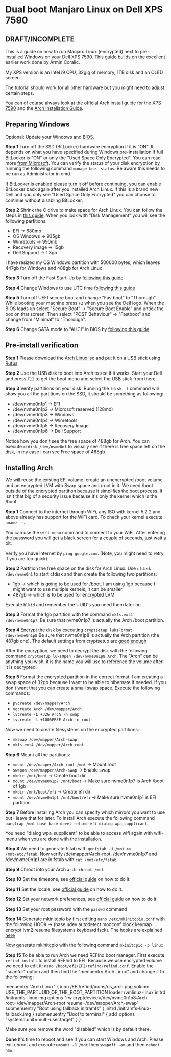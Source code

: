 # Dual boot Manjaro Linux on Dell XPS 7590
## **DRAFT/INCOMPLETE** ##

This is a guide on how to run Manjaro Linux (encrypted) next to pre-installed Windows on your Dell XPS 7590.  This guide builds on the excellent earlier work done by Armin Coralic. 

My XPS version is an Intel i9 CPU, 32gig of memory, 1TB disk and an OLED screen. 

The tutorial should work for all other hardware but you might need to adjust certain steps.

You can of course always look at the official Arch install guide for the [XPS 7590](https://wiki.archlinux.org/index.php/Dell_XPS_15_7590) and the [Arch Installation Guide](https://wiki.archlinux.org/index.php/Installation_Guide).

## Preparing Windows

Optional: Update your Windows and [BIOS.](https://www.dell.com/support/home/en-us/product-support/product/xps-15-7590-laptop/drivers) 

**Step 1**
Turn off the SSD (BitLocker) hardware encryption if it is "ON". It depends on what you have specified during Windows pre-installation if full BitLocker is "ON" or only the "Used Space Only Encrypted". You can read more [from Microsoft](https://docs.microsoft.com/en-us/windows/security/information-protection/bitlocker/bitlocker-device-encryption-overview-windows-10). You can verify the status of your disk encryption by running the following command `manage-bde -status`. Be aware this needs to be run as Administrator in cmd.

If BitLocker is enabled please [turn it off](http://users.isr.ist.utl.pt/~mbayat/hacks/how-to-remove-bitlocker-encryption-in-windows-10/) before continuing, you can enable BitLocker back again after you installed Arch Linux. If this is a brand new Dell and you only see "Used Space Only Encrypted" you can choose to continue without disabling BitLocker.

**Step 2**
Shrink the C drive to make space for Arch Linux. You can follow the steps in [this guide](https://www.digitalcitizen.life/resize-partition-windows). When you look with "Disk Management" you will see the following partitions:

* EFI -> 680mb
* OS Windows -> 935gb
* Winretools -> 990mb
* Recovery Image -> 15gb
* Dell Support -> 1.3gb

I have resized my OS Windows partition with 500000 bytes, which leaves 447gb for Windows and 488gb for Arch Linux_

**Step 3**
Turn off the Fast Start-Up by [following this guide](https://www.windowscentral.com/how-disable-windows-10-fast-startup)

**Step 4**
Change Windows to use UTC time [following this guide](https://wiki.archlinux.org/index.php/System_time#UTC_in_Windows)

**Step 5**
Turn off UEFI secure boot and change "Fastboot" to "Thorough". While booting your machine press `F2` when you see the Dell logo. When the BIOS loads up select "Secure Boot" -> "Secure Boot Enable" and untick the box on that screen. Then select "POST Behaviour" -> "Fastboot" and change from "Minimal" to "Thorough".

**Step 6**
Change SATA mode to "AHCI" in BIOS by [following this guide](https://triplescomputers.com/blog/uncategorized/solution-switch-windows-10-from-raidide-to-ahci-operation/)

## Pre-install verification

**Step 1**
Please download the [Arch Linux iso](https://www.archlinux.org/download/) and put it on a USB stick using [Rufus](https://rufus.ie/)

**Step 2**
Use the USB disk to boot into Arch to see if it works. Start your Dell and press `F12` to get the boot menu and select the USB stick from there.

**Step 3**
Verify partitions on your disk. Running the `fdisk -l` command will show you all the partitions on the SSD, it should be something as following:

* /dev/nvme0n1p1 -> EFI
* /dev/nvme0n1p2 -> Microsoft reserved (128mb)
* /dev/nvme0n1p3 -> Windows
* /dev/nvme0n1p4 -> Winretools
* /dev/nvme0n1p5 -> Recovery Image
* /dev/nvme0n1p6 -> Dell Support

Notice how you don't see the free space of 488gb for Arch. You can execute `cfdisk /dev/nvme0n1` to visually see if there is free space left on the disk, in my case I can see Free space of 488gb.

## Installing Arch

We will reuse the existing EFI volume, create an unencrypted /boot volume and an encrypted LVM with Swap space and /root in it. We need /boot outside of the encrypted partition because it simplifies the boot process. It isn't that big of a security issue because it's only the kernel which is the /boot.

**Step 1**
Connect to the internet through WiFi, any ISO with kernel 5.2.2 and above already has support for the WiFi card. To check your kernel execute `uname -r`.

You can use the `wifi-menu` command to connect to your WiFi. After entering the password you will get a black screen for a couple of seconds, just wait a bit.

Verify you have internet by `ping google.com`. (Note, you might need to retry if you are too quick)

**Step 2**
Partition the free space on the disk for Arch Linux. Use `cfdisk /dev/nvme0n1` to start cfdisk and then create the following two partitions:

* 1gb -> which is going to be used for /boot. I am using 1gb because I might want to use multiple kernels, it can be smaller
* 487gb -> which is to be used for encrypted LVM

Execute `blkid` and remember the UUID's you need them later on.

**Step 3**
Format the 1gb partition with the command `mkfs.ext4 /dev/nvme0n1p7`. Be sure that nvme0n1p7 is actually the Arch /boot partition.

**Step 4**
Encrypt the disk by executing `cryptsetup luksFormat /dev/nvme0n1p8` Be sure that nvme0n1p8 is actually the Arch partition (the 487gb one). The default settings from cryptsetup are [good enough](https://wiki.archlinux.org/index.php/Dm-crypt/Device_encryption#Encryption_options_for_LUKS_mode)

After the encryption, we need to decrypt the disk with the following command `cryptsetup luksOpen /dev/nvme0n1p8 Arch`. The "Arch" can be anything you wish, it is the name you will use to reference the volume after it is decrypted.

**Step 5**
Format the encrypted partition in the correct format. I am creating a swap space of 32gb because I want to be able to hibernate if needed. If you don't want that you can create a small swap space. Execute the following commands:

* `pvcreate /dev/mapper/Arch`
* `vgcreate Arch /dev/mapper/Arch`
* `lvcreate -L +32G Arch -n swap`
* `lvcreate -l +100%FREE Arch -n root`

Now we need to create filesystems on the encrypted partitions:

* `mkswap /dev/mapper/Arch-swap`
* `mkfs.ext4 /dev/mapper/Arch-root`

**Step 6**
Mount all the partitions:

* `mount /dev/mapper/Arch-root /mnt` -> Mount root
* `swapon /dev/mapper/Arch-swap` -> Enable swap
* `mkdir /mnt/boot` -> Create boot dir
* `mount /dev/nvme0n1p7 /mnt/boot` -> Make sure nvme0n1p7 is Arch /boot of 1gb
* `mkdir /mnt/boot/efi` -> Create efi dir
* `mount /dev/nvme0n1p1 /mnt/boot/efi` -> Make sure nvme0n1p1 is EFI partition

**Step 7**
Before installing Arch you can specify which mirrors you want to use but I leave that for later. To install Arch execute the following command `pacstrap /mnt base base-devel refind-efi dialog wpa_supplicant`.

You need "dialog wpa_supplicant" to be able to access wifi again with wifi-menu when you are done with the installation.

**Step 8**
We need to generate fstab with `genfstab -U /mnt >> /mnt/etc/fstab`. Now verify /de/mapper/Arch-root, /dev/nvme0n1p7 and /dev/nvme0n1p1 are in fstab with `cat /mnt/etc/fstab`.

**Step 9**
Chroot into your Arch `arch-chroot /mnt`

**Step 10**
Set the timezone, see [official guide](https://wiki.archlinux.org/index.php/Installation_guide#Time_zone) on how to do it.

**Step 11**
Set the locale, see [official guide](https://wiki.archlinux.org/index.php/Installation_guide#Localization) on how to do it.

**Step 12**
Set your network preferences, see [official guide](https://wiki.archlinux.org/index.php/Installation_guide#Network_configuration) on how to do it.

**Step 13**
Set your root password with the `passwd` command

**Step 14**
Generate mkinitcpio by first editing `nano /etc/mkinitcpio.conf` with the following HOOK -> (base udev autodetect modconf block keymap encrypt lvm2 resume filesystems keyboard fsck). The hooks are explained [here](https://wiki.archlinux.org/index.php/Mkinitcpio#Common_hooks)

Now generate mkinitcpio with the following command `mkinitcpio -p linux`

**Step 15**
To be able to run Arch we need REFInd boot manager. First execute `refind-install` to install REFInd to EFI. Because we use encrypted volume we need to edit it: `nano /boot/efi/EFI/refind/refind.conf`. Enable the "scanfor" option and then find the "menuentry Arch Linux" and change it to the following:

menuentry "Arch Linux" {
    icon    /EFI/refind/icons/os_arch.png
    volume  USE_THE_PARTUUID_OF_THE_BOOT_PARTITION
    loader  /vmlinuz-linux
    initrd  /initramfs-linux.img
    options "rw cryptdevice=/dev/nvme0n1p8:Arch root=/dev/mapper/Arch-root resume=/dev/mapper/Arch-swap"
    submenuentry "Boot using fallback initramfs" {
        initrd  /initramfs-linux-fallback.img
    }
    submenuentry "Boot to terminal" {
        add_options "systemd.unit=multi-user.target"
    }
}

Make sure you remove the word "disabled" which is by default there.

**Done**
It's time to reboot and see if you can start Windows and Arch. Please exit chroot and execute `umount -R /mnt` then `swapoff -av` and then `reboot now`.
